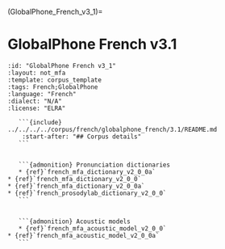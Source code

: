
(GlobalPhone_French_v3_1)=
# GlobalPhone French v3.1

``````{corpus} GlobalPhone French v3.1
:id: "GlobalPhone French v3_1"
:layout: not_mfa
:template: corpus_template
:tags: French;GlobalPhone
:language: "French"
:dialect: "N/A"
:license: "ELRA"

   ```{include} ../../../../corpus/french/globalphone_french/3.1/README.md
    :start-after: "## Corpus details"
   ```


   ```{admonition} Pronunciation dictionaries
   * {ref}`french_mfa_dictionary_v2_0_0a`
* {ref}`french_mfa_dictionary_v2_0_0`
* {ref}`french_mfa_dictionary_v2_0_0a`
* {ref}`french_prosodylab_dictionary_v2_0_0`
   ```


   ```{admonition} Acoustic models
   * {ref}`french_mfa_acoustic_model_v2_0_0`
* {ref}`french_mfa_acoustic_model_v2_0_0a`
   ```
``````
